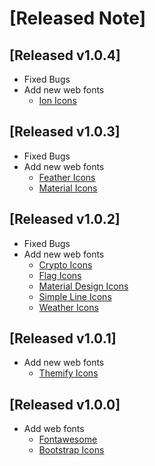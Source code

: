 # [Released Note]

## [Released v1.0.4]

- Fixed Bugs
- Add new web fonts
  - [Ion Icons](https://ionicons.com/)

## [Released v1.0.3]

- Fixed Bugs
- Add new web fonts
  - [Feather Icons](https://feathericons.com/)
  - [Material Icons](https://marella.me/material-icons/demo/)

## [Released v1.0.2]

- Fixed Bugs
- Add new web fonts
  - [Crypto Icons](https://guarda.com/coins/)
  - [Flag Icons](https://flagicons.lipis.dev/)
  - [Material Design Icons](https://materialdesignicons.com/)
  - [Simple Line Icons](https://thesabbir.github.io/simple-line-icons/)
  - [Weather Icons](http://erikflowers.github.io/weather-icons/)

## [Released v1.0.1]

- Add new web fonts
  - [Themify Icons](http://themify.me/themify-icons)

## [Released v1.0.0]

- Add web fonts
  - [Fontawesome](https://fontawesome.com/)
  - [Bootstrap Icons](https://icons.getbootstrap.com/)
